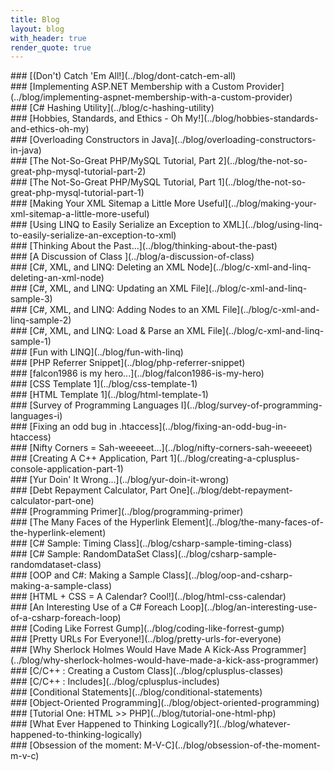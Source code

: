 ```yaml
---
title: Blog
layout: blog
with_header: true
render_quote: true
---
```


<div class="post-title" markdown="1">
### [(Don't) Catch 'Em All!](../blog/dont-catch-em-all)
</div>

<div class="post-title" markdown="1">
### [Implementing ASP.NET Membership with a Custom Provider](../blog/implementing-aspnet-membership-with-a-custom-provider)
</div>

<div class="post-title" markdown="1">
### [C# Hashing Utility](../blog/c-hashing-utility)
</div>

<div class="post-title" markdown="1">
### [Hobbies, Standards, and Ethics - Oh My!](../blog/hobbies-standards-and-ethics-oh-my)
</div>

<div class="post-title" markdown="1">
### [Overloading Constructors in Java](../blog/overloading-constructors-in-java)
</div>

<div class="post-title" markdown="1">
### [The Not-So-Great PHP/MySQL Tutorial, Part 2](../blog/the-not-so-great-php-mysql-tutorial-part-2)
</div>

<div class="post-title" markdown="1">
### [The Not-So-Great PHP/MySQL Tutorial, Part 1](../blog/the-not-so-great-php-mysql-tutorial-part-1)
</div>

<div class="post-title" markdown="1">
### [Making Your XML Sitemap a Little More Useful](../blog/making-your-xml-sitemap-a-little-more-useful)
</div>

<div class="post-title" markdown="1">
### [Using LINQ to Easily Serialize an Exception to XML](../blog/using-linq-to-easily-serialize-an-exception-to-xml)
</div>

<div class="post-title" markdown="1">
### [Thinking About the Past...](../blog/thinking-about-the-past)
</div>

<div class="post-title" markdown="1">
### [A Discussion of Class ](../blog/a-discussion-of-class)
</div>

<div class="post-title" markdown="1">
### [C#, XML, and LINQ: Deleting an XML Node](../blog/c-xml-and-linq-deleting-an-xml-node)
</div>

<div class="post-title" markdown="1">
### [C#, XML, and LINQ: Updating an XML File](../blog/c-xml-and-linq-sample-3)
</div>

<div class="post-title" markdown="1">
### [C#, XML, and LINQ: Adding Nodes to an XML File](../blog/c-xml-and-linq-sample-2)
</div>

<div class="post-title" markdown="1">
### [C#, XML, and LINQ: Load &amp; Parse an XML File](../blog/c-xml-and-linq-sample-1)
</div>

<div class="post-title" markdown="1">
### [Fun with LINQ](../blog/fun-with-linq)
</div>

<div class="post-title" markdown="1">
### [PHP Referrer Snippet](../blog/php-referrer-snippet)
</div>

<div class="post-title" markdown="1">
### [falcon1986 is my hero...](../blog/falcon1986-is-my-hero)
</div>

<div class="post-title" markdown="1">
### [CSS Template 1](../blog/css-template-1)
</div>

<div class="post-title" markdown="1">
### [HTML Template 1](../blog/html-template-1)
</div>

<div class="post-title" markdown="1">
### [Survey of Programming Languages I](../blog/survey-of-programming-languages-i)
</div>

<div class="post-title" markdown="1">
### [Fixing an odd bug in .htaccess](../blog/fixing-an-odd-bug-in-htaccess)
</div>

<div class="post-title" markdown="1">
### [Nifty Corners = Sah-weeeeet...](../blog/nifty-corners-sah-weeeeet)
</div>

<div class="post-title" markdown="1">
### [Creating A C++ Application, Part 1](../blog/creating-a-cplusplus-console-application-part-1)
</div>

<div class="post-title" markdown="1">
### [Yur Doin' It Wrong...](../blog/yur-doin-it-wrong)
</div>

<div class="post-title" markdown="1">
### [Debt Repayment Calculator, Part One](../blog/debt-repayment-calculator-part-one)
</div>

<div class="post-title" markdown="1">
### [Programming Primer](../blog/programming-primer)
</div>

<div class="post-title" markdown="1">
### [The Many Faces of the Hyperlink Element](../blog/the-many-faces-of-the-hyperlink-element)
</div>

<div class="post-title" markdown="1">
### [C# Sample: Timing Class](../blog/csharp-sample-timing-class)
</div>

<div class="post-title" markdown="1">
### [C# Sample: RandomDataSet Class](../blog/csharp-sample-randomdataset-class)
</div>

<div class="post-title" markdown="1">
### [OOP and C#: Making a Sample Class](../blog/oop-and-csharp-making-a-sample-class)
</div>

<div class="post-title" markdown="1">
### [HTML + CSS = A Calendar? Cool!](../blog/html-css-calendar)
</div>

<div class="post-title" markdown="1">
### [An Interesting Use of a C# Foreach Loop](../blog/an-interesting-use-of-a-csharp-foreach-loop)
</div>

<div class="post-title" markdown="1">
### [Coding Like Forrest Gump](../blog/coding-like-forrest-gump)
</div>

<div class="post-title" markdown="1">
### [Pretty URLs For Everyone!](../blog/pretty-urls-for-everyone)
</div>

<div class="post-title" markdown="1">
### [Why Sherlock Holmes Would Have Made A Kick-Ass Programmer](../blog/why-sherlock-holmes-would-have-made-a-kick-ass-programmer)
</div>

<div class="post-title" markdown="1">
### [C/C++ : Creating a Custom Class](../blog/cplusplus-classes)
</div>

<div class="post-title" markdown="1">
### [C/C++ : Includes](../blog/cplusplus-includes)
</div>

<div class="post-title" markdown="1">
### [Conditional Statements](../blog/conditional-statements)
</div>

<div class="post-title" markdown="1">
### [Object-Oriented Programming](../blog/object-oriented-programming)
</div>

<div class="post-title" markdown="1">
### [Tutorial One: HTML &gt;&gt; PHP](../blog/tutorial-one-html-php)
</div>

<div class="post-title" markdown="1">
### [What Ever Happened to Thinking Logically?](../blog/whatever-happened-to-thinking-logically)
</div>

<div class="post-title" markdown="1">
### [Obsession of the moment: M-V-C](../blog/obsession-of-the-moment-m-v-c)
</div>

